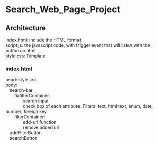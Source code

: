 # Search_Web_Page_Project

## Architecture
index.html: include the HTML format  
script.js: the javascript code, with trigger event that will listen with the button on html  
style.css: Template  

### index.html  
head: style.css  
body:  
&emsp;search-bar  
&emsp;&emsp;fixfilterContainer:  
&emsp;&emsp;&emsp;&emsp;search input  
&emsp;&emsp;&emsp;&emsp;check box of each attribute: Filters: text, html text, enum, date, number, foreign key  
&emsp;&emsp;filterContainer:  
&emsp;&emsp;&emsp;&emsp;add-url function  
&emsp;&emsp;&emsp;&emsp;remove added url    
&emsp;addFilterButton    
&emsp;searchButton  
